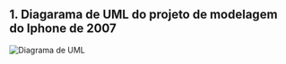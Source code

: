 ## 1. Diagarama de UML do projeto de modelagem do Iphone de 2007

![Diagrama de UML](https://imgur.com/x78DTsY.png)
